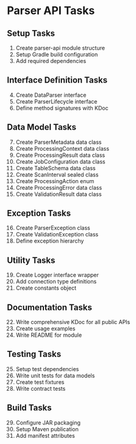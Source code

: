 # Parser API Tasks

## Setup Tasks
1. Create parser-api module structure
2. Setup Gradle build configuration
3. Add required dependencies

## Interface Definition Tasks
4. Create DataParser interface
5. Create ParserLifecycle interface
6. Define method signatures with KDoc

## Data Model Tasks
7. Create ParserMetadata data class
8. Create ProcessingContext data class
9. Create ProcessingResult data class
10. Create JobConfiguration data class
11. Create TableSchema data class
12. Create ScanInterval sealed class
13. Create ProcessingAction enum
14. Create ProcessingError data class
15. Create ValidationResult data class

## Exception Tasks
16. Create ParserException class
17. Create ValidationException class
18. Define exception hierarchy

## Utility Tasks
19. Create Logger interface wrapper
20. Add connection type definitions
21. Create constants object

## Documentation Tasks
22. Write comprehensive KDoc for all public APIs
23. Create usage examples
24. Write README for module

## Testing Tasks
25. Setup test dependencies
26. Write unit tests for data models
27. Create test fixtures
28. Write contract tests

## Build Tasks
29. Configure JAR packaging
30. Setup Maven publication
31. Add manifest attributes